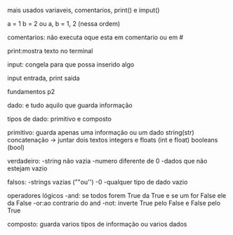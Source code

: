 mais usados
variaveis, comentarios, print() e imput()

a = 1
b = 2
ou
a, b = 1, 2 (nessa ordem)

comentarios: não executa oque esta em comentario ou em #

print:mostra texto no terminal

input: congela para que possa inserido algo

input entrada, print saida

fundamentos p2

dado: e tudo aquilo que guarda informação 

tipos de dado: primitivo e composto

primitivo: guarda apenas uma informação ou um dado
string(str)
concatenação -> juntar dois textos
integers e floats (int e float)
booleans (bool)

verdadeiro:
-string não vazia
-numero diferente de 0
-dados que não estejam vazio

falsos:
-strings vazias (""ou'')
-0
-qualquer tipo de dado vazio

operadores lógicos
-and: se todos forem True da True e se um for False ele da False
-or:ao contrario do and
-not: inverte True pelo False e False pelo True

composto: guarda varios tipos de informação ou varios dados